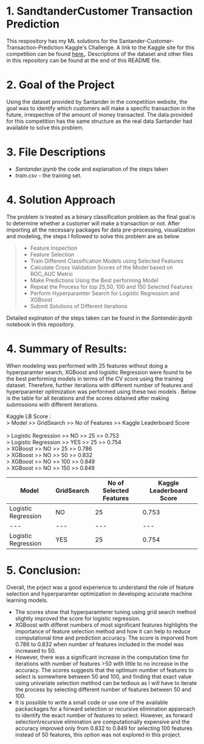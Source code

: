 # 1. SandtanderCustomer Transaction Prediction
This respository has my ML solutions for the Santander-Customer-Transaction-Prediction Kaggle's Challenge. A link to the Kaggle site  for this competition can be found [here.](https://www.kaggle.com/c/santander-customer-transaction-prediction). Descriptions of the dataset and other files in this repository can be found at the end of this README file.

# 2. Goal of the Project
Using the dataset provided by Santander in the competition website, the goal was to identify which customers will make a specific transaction in the future, irrespective of the amount of money transacted. The data provided for this competition has the same structure as the real data Santander had available to solve this problem.

# 3. File Descriptions
* *Santander.ipynb* the code and explanation of the steps taken
* *train.csv* - the training set.

# 4. Solution Approach
The problem is treated as a binary classification problem as the final goal is to determine whether a customer will make a transaction or not. After importing all the necessary packages for data pre-processing, visualization and modeling, the steps I followed to solve this problem are as below

>*  Feature Inspection
>*  Feature Selection
>*  Train Different Classification Models using Selected Features
>*  Calculate Cross Validation Scores of the Model based on ROC_AUC Metric
>*  Make Predictions Using the Best performing Model
>*  Repeat the Process for top 25,50, 100 and 150 Selected Features  
>*  Perform Hyperparamter Search for Logistic Regression and XGBoost
>*  Submit Solutions of Different Iterations

Detailed explnaton of the steps taken can be found in the *Santander.ipynb* notebook in this repository.

# 4. Summary of Results: 

When modeling was performed with 25 features without doing a hyperparamter search, XGBoost and logisitic Regression were found to be the best performing models in terms of the CV score using the training dataset. Therefore, further iterations with different number of features and hyperparamter optimization was performed using these two models . Below is the table for all iterations and the scores  obtained after making submissions with different iterations. 

 Kaggle LB Score : <br>
                  > Model               >> GridSearch  >> No of Features  >> Kaggle Leaderboard Score <br>  
                 > Logistic Regression     >> NO          >> 25               >> 0.753 <br>
                 > Logistic Regression     >> YES         >> 25               >> 0.754 <br>
                 > XGBoost                 >> NO          >> 25                >> 0.786 <br>
                 > XGBoost                 >> NO          >> 50                >> 0.832 <br>
                 > XGBoost                 >> NO          >> 100              >> 0.849 <br>
                 > XGBoost                 >> NO          >> 150               >> 0.849 <br>
                 
| Model |  GridSearch |  No of Selected Features | Kaggle Leaderboard Score|
| --- | --- | --- | --- |
| Logistic Regression| NO |25|0.753|
| --- | --- | --- | --- |
| Logistic Regression| YES |25|0.754|
  
# 5. Conclusion:

Overall, the prject was a good experience to understand the role of feature selection and hyperparamter optimization in developing accurate machine learning models. 

* The scores show that hyperparamterer tuning using grid search method slightly improved the score for logistic regression. 
* XGBoost with differet numbers of most significant features highlights the importance of feature selection method and how it can help to reduce computational time and prediction accuracy. The score is imporved from 0.786 to 0.832 when number of features included in the model was increased to 50. 
* However, there was a significant increase in the computation time  for iterations with number of features >50 with little to no increase in the accuracy. The scores suggests that the optimum number of features to select is somewhere between 50 and 100, and finding that exact value using univariate selection metihod can be tedious as I will have to iterate the process by selecting  different number of features between 50 and 100.
* It is possible to write a small code or use one of the available packackages for a forward selection or recursive elimination apparoach to identify the exact number of features to select. However, as forward selection\recursive elimination are computationally expensive and the accuracy improved only from 0.832 to 0.849  for selecting 100 features instead of 50 features, this option was not explored in this project. 
